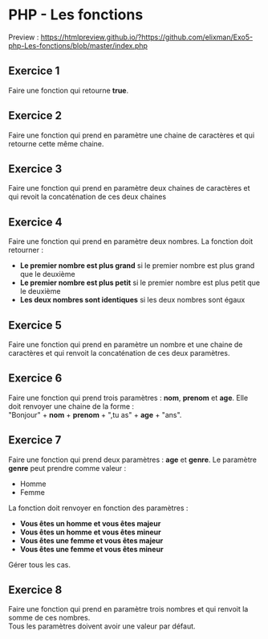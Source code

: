 # PHP - Les fonctions

Preview : https://htmlpreview.github.io/?https://github.com/elixman/Exo5-php-Les-fonctions/blob/master/index.php

## Exercice 1
Faire une fonction qui retourne **true**.

## Exercice 2
Faire une fonction qui prend en paramètre une chaine de caractères et qui retourne cette même chaine.

## Exercice 3
Faire une fonction qui prend en paramètre deux chaines de caractères et qui revoit la concaténation de ces deux chaines

## Exercice 4
Faire une fonction qui prend en paramètre deux nombres. La fonction doit retourner :
- **Le premier nombre est plus grand** si le premier nombre est plus grand que le deuxième
- **Le premier nombre est plus petit** si le premier nombre est plus petit que le deuxième
- **Les deux nombres sont identiques** si les deux nombres sont égaux

## Exercice 5
Faire une fonction qui prend en paramètre un nombre et une chaine de caractères et qui renvoit la concaténation de ces deux paramètres.

## Exercice 6
Faire une fonction qui prend trois paramètres : **nom**, **prenom** et **age**. Elle doit renvoyer une chaine de la forme :  
"Bonjour" + **nom** + **prenom** + ",tu as" + **age** + "ans".

## Exercice 7
Faire une fonction qui prend deux paramètres : **age** et **genre**. Le paramètre **genre** peut prendre comme valeur :
- Homme
- Femme  

La fonction doit renvoyer en fonction des paramètres :
- **Vous êtes un homme et vous êtes majeur**
- **Vous êtes un homme et vous êtes mineur**
- **Vous êtes une femme et vous êtes majeur**
- **Vous êtes une femme et vous êtes mineur**

Gérer tous les cas.

## Exercice 8
Faire une fonction qui prend en paramètre trois nombres et qui renvoit la somme de ces nombres.  
Tous les paramètres doivent avoir une valeur par défaut.
